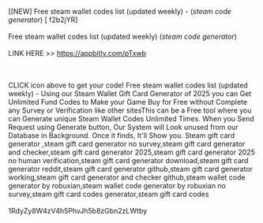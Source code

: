 [[NEW] Free steam wallet codes list (updated weekly) - (*steam code generator*) [ f2b2jYR]
<br>
<br>Free steam wallet codes list (updated weekly) (*steam code generator*)
<br>
<br>LINK HERE >> https://appbitly.com/pTxwb

<br>
<br>CLICK  icon above to get your code! Free steam wallet codes list (updated weekly) - Using our Steam Wallet Gift Card Generator of 2025 you can Get Unlimited Fund Codes to Make your Game Buy for Free without Complete any Survey or Verification like other sitesThis can be a Free tool where you can Generate unique Steam Wallet Codes Unlimited Times.  When you Send Request using Generate button, Our System will Look unused from our Database in Background.  Once it finds, It'll Show you.  Steam gift card generator ,steam gift card generator no survey,steam gift card generator and checker,steam gift card generator 2025,steam gift card generator 2025 no human verification,steam gift card generator download,steam gift card generator reddit,steam gift card generator github,steam gift card generator working,steam gift card generator and checker github,steam wallet code generator by robuxian,steam wallet code generator by robuxian no survey,steam gift card codes generator,steam gift card codes
<br>
<br>1RdyZy8W4zV4h5PhvJh5b8zGbn2zLWtby
<br>
